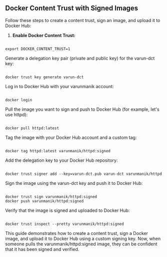 ## Docker Content Trust with Signed Images

Follow these steps to create a content trust, sign an image, and upload it to Docker Hub:

1. **Enable Docker Content Trust:**



```

export DOCKER_CONTENT_TRUST=1
```

Generate a delegation key pair (private and public key) for the varun-dct key:


```

docker trust key generate varun-dct
```

Log in to Docker Hub with your varunmanik account:


```

docker login 
```

Pull the image you want to sign and push to Docker Hub (for example, let's use httpd):


```

docker pull httpd:latest
```

Tag the image with your Docker Hub account and a custom tag:


```

docker tag httpd:latest varunmanik/httpd:signed
```

Add the delegation key to your Docker Hub repository:


```

docker trust signer add --key=varun-dct.pub varun-dct varunmanik/httpd
```


Sign the image using the varun-dct key and push it to Docker Hub:


```

docker trust sign varunmanik/httpd:signed
docker push varunmanik/httpd:signed
```

Verify that the image is signed and uploaded to Docker Hub:


```

docker trust inspect --pretty varunmanik/httpd:signed
```

This guide demonstrates how to create a content trust, sign a Docker image, and upload it to Docker Hub using a custom signing key. Now, when someone pulls the varunmanik/httpd:signed image, they can be confident that it has been signed and verified.






